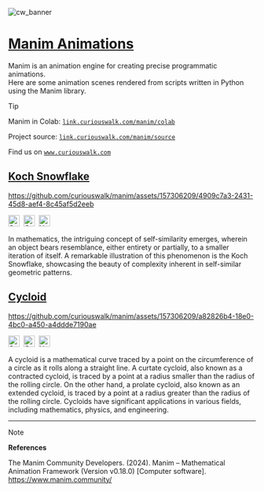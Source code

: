 ![cw_banner](https://github.com/curiouswalk/manim/assets/157306209/fb55d9f6-ab1a-41c4-b565-ccad0521c429)

# [Manim Animations](source)

Manim is an animation engine for creating precise programmatic animations.<br>
Here are some animation scenes rendered from scripts written in Python using the Manim library. 

> [!TIP]
> Manim in Colab: [`link.curiouswalk.com/manim/colab`](https://link.curiouswalk.com/manim/colab)
> 
> Project source: [`link.curiouswalk.com/manim/source`](https://link.curiouswalk.com/manim/source)
> 
> Find us on [`www.curiouswalk.com`](https://www.curiouswalk.com)


## [Koch Snowflake](source/koch_snowflake)

https://github.com/curiouswalk/manim/assets/157306209/4909c7a3-2431-45d8-aef4-8c45af5d2eeb

<p><a href="https://github.com/curiouswalk/manim/tree/main/source/koch_snowflake">
            <img src="https://img.shields.io/badge/Source-link?style=plastic&logo=github&logoColor=white&labelColor=grey&color=green" height="23"
            alt="Source"></a>&nbsp;
<a href="https://colab.research.google.com/github/curiouswalk/manim/blob/main/source/koch_snowflake/koch_snowflake.ipynb">
            <img src="https://img.shields.io/badge/Colab-Colab?style=plastic&logo=googlecolab&labelColor=grey&color=blue" height="23"
            alt="Colab"></a>&nbsp;
<a href="https://youtu.be/LD-S-7ZHgmI">
            <img src="https://img.shields.io/badge/YouTube-link?style=plastic&logo=youtube&logoColor=red&labelColor=grey&color=red" height="23"
            alt="YouTube"></a>&nbsp;</p>

In mathematics, the intriguing concept of self-similarity emerges, wherein an object bears resemblance, either entirety or partially, to a smaller iteration of itself. A remarkable illustration of this phenomenon is the Koch Snowflake, showcasing the beauty of complexity inherent in self-similar geometric patterns.

## [Cycloid](source/cycloid)

https://github.com/curiouswalk/manim/assets/157306209/a82826b4-18e0-4bc0-a450-a4ddde7190ae

<p><a href="https://github.com/curiouswalk/manim/tree/main/source/cycloid">
            <img src="https://img.shields.io/badge/Source-link?style=plastic&logo=github&logoColor=white&labelColor=grey&color=green" height="23"
            alt="Source"></a>&nbsp;
<a href="https://colab.research.google.com/github/curiouswalk/manim/blob/main/source/cycloid/cycloid.ipynb">
            <img src="https://img.shields.io/badge/Colab-Colab?style=plastic&logo=googlecolab&labelColor=grey&color=blue" height="23"
            alt="Colab"></a>&nbsp;
<a href="https://youtu.be/-H7CzIGcQk4">
            <img src="https://img.shields.io/badge/YouTube-link?style=plastic&logo=youtube&logoColor=red&labelColor=grey&color=red" height="23"
            alt="YouTube"></a>&nbsp;</p>

A cycloid is a mathematical curve traced by a point on the circumference of a circle as it rolls along a straight line. A curtate cycloid, also known as a contracted cycloid, is traced by a point at a radius smaller than the radius of the rolling circle. On the other hand, a prolate cycloid, also known as an extended cycloid, is traced by a point at a radius greater than the radius of the rolling circle. Cycloids have significant applications in various fields, including mathematics, physics, and engineering.

-----

> [!NOTE]
> **References**
> 
> The Manim Community Developers. (2024). Manim – Mathematical Animation Framework (Version v0.18.0) [Computer software]. https://www.manim.community/
>
